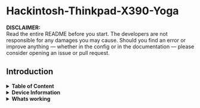 # Hackintosh-Thinkpad-X390-Yoga

**DISCLAIMER:**<br>
Read the entire README before you start.
The developers are not responsible for any damages you may cause.
Should you find an error or improve anything — whether in the config or in the documentation — please consider opening an issue or pull request.

## Introduction
<details>  
<summary><strong>Table of Content</strong></summary>
</br>

## Table of Content
- [Hackintosh-Thinkpad-X390-Yoga](#Hackintosh-Thinkpad-X390-Yoga)
- [Table of Content](##Table-of-Content)
- [Device Information](##Device-Information)
- [Whats working](##Whats-working)
    - [CPU] 

</details>

<details>  
<summary><strong>Device Information</strong></summary>
</br>

## Device Information
| Specifications | Details |
|:---|:---|
| Computer Model | ThinkPad X390 Yoga |
| CPU | Intel(R) Core(TM) i5-8265U CPU @ 1.60GHz |
| Model |  Lenevo 20NQ|
| Display | Lenevo LEN4094 ( 13.3 inch  ) Touchscreen |
| Memory | 16 GB ( Soledered, SK Hynix DDR4 2400 MHz ) |
| NVMe SSD | NVME Micron 2450 512  GB |
| Integrated Graphics | Intel UHD Graphics 620 |
| Ethernet |  Intel(R) Ethernet Connection (6) I219-V |
| Sound Card | Intel Intel Smart Sound Technology Audio Controller (layout-id: 11) |
| Wireless Card |  Intel(R) Wireless-AC 9560 160MHz |
| I/O |1xUSB-C Thunderbolt 3, 1xUSB 3.1 gen 1(type-c), 2xUSB 3.1 gen 1, MicroSD card reader, HDMI 1.4, Headphone/mic combo |

</details>

<details>
<summary><strong>Whats working</strong></summary>
</br>

## Whats Working

### CPU

Work fine, thanks to CPU friend and CPU FriendFriend, Patched to 0.8 Ghz (Min) - 2.4 Ghz (Max)
Using CPU Friend data provider on lowest power consumsion.
For me, no serious Performance Effect on this setting<br>
Great for Daily usage, such as office, sone video editing, graphic design, some multitask, of course browsing.
if you want to change the power setting,<br>
i will give the further assistance on the "other tweaks" section

### 

</details>
